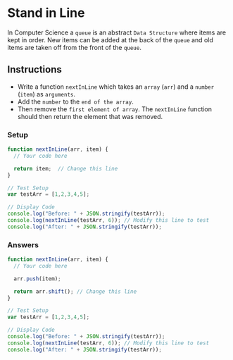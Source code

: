 # Stand in Line

In Computer Science a `queue` is an abstract `Data Structure`
where items are kept in order. New items can be added at the back
of the `queue` and old items are taken off from the front of the `queue`.

## Instructions
 - Write a function `nextInLine` which takes an `array`
(`arr`) and a `number` (`item`) as `arguments`.
 - Add the `number` to the `end of the array`.
 - Then remove the `first element of array`. The `nextInLine` function
 should then return the element that was removed.

### Setup

```javascript
function nextInLine(arr, item) {
  // Your code here

  return item;  // Change this line
}

// Test Setup
var testArr = [1,2,3,4,5];

// Display Code
console.log("Before: " + JSON.stringify(testArr));
console.log(nextInLine(testArr, 6)); // Modify this line to test
console.log("After: " + JSON.stringify(testArr));
```

### Answers

```javascript
function nextInLine(arr, item) {
  // Your code here

  arr.push(item);

  return arr.shift(); // Change this line
}

// Test Setup
var testArr = [1,2,3,4,5];

// Display Code
console.log("Before: " + JSON.stringify(testArr));
console.log(nextInLine(testArr, 6)); // Modify this line to test
console.log("After: " + JSON.stringify(testArr));

```
